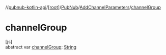 //[pubnub-kotlin-api](../../../../index.md)/[[root]](../../index.md)/[PubNub](../index.md)/[AddChannelParameters](index.md)/[channelGroup](channel-group.md)

# channelGroup

[js]\
abstract var [channelGroup](channel-group.md): [String](https://kotlinlang.org/api/latest/jvm/stdlib/kotlin-stdlib/kotlin/-string/index.html)
